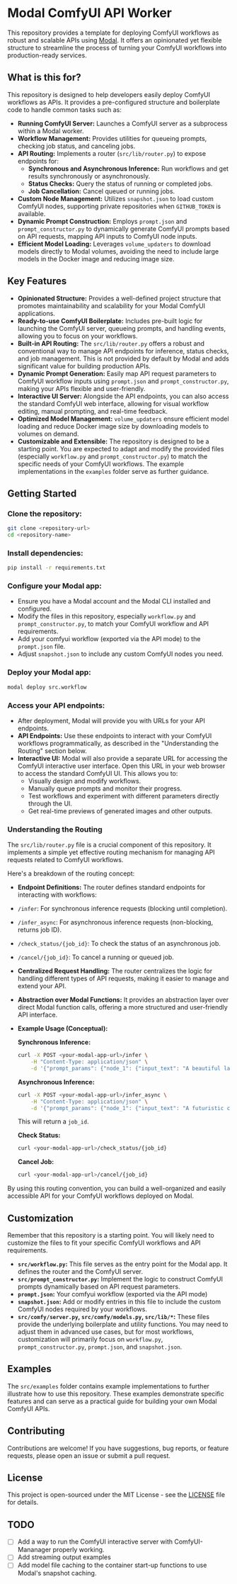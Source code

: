 # Modal ComfyUI API Worker

This repository provides a template for deploying ComfyUI workflows as robust and scalable APIs using [Modal](https://modal.com/). It offers an opinionated yet flexible structure to streamline the process of turning your ComfyUI workflows into production-ready services.

## What is this for?

This repository is designed to help developers easily deploy ComfyUI workflows as APIs. It provides a pre-configured structure and boilerplate code to handle common tasks such as:

- **Running ComfyUI Server:**  Launches a ComfyUI server as a subprocess within a Modal worker.
- **Workflow Management:**  Provides utilities for queueing prompts, checking job status, and canceling jobs.
- **API Routing:** Implements a router (`src/lib/router.py`) to expose endpoints for:
  - **Synchronous and Asynchronous Inference:** Run workflows and get results synchronously or asynchronously.
  - **Status Checks:** Query the status of running or completed jobs.
  - **Job Cancellation:** Cancel queued or running jobs.
- **Custom Node Management:**  Utilizes `snapshot.json` to load custom ComfyUI nodes, supporting private repositories when `GITHUB_TOKEN` is available.
- **Dynamic Prompt Construction:** Employs `prompt.json` and `prompt_constructor.py` to dynamically generate ComfyUI prompts based on API requests, mapping API inputs to ComfyUI node inputs.
- **Efficient Model Loading:**  Leverages `volume_updaters` to download models directly to Modal volumes, avoiding the need to include large models in the Docker image and reducing image size.

## Key Features

- **Opinionated Structure:** Provides a well-defined project structure that promotes maintainability and scalability for your Modal ComfyUI applications.
- **Ready-to-use ComfyUI Boilerplate:** Includes pre-built logic for launching the ComfyUI server, queueing prompts, and handling events, allowing you to focus on your workflows.
- **Built-in API Routing:** The `src/lib/router.py` offers a robust and conventional way to manage API endpoints for inference, status checks, and job management. This is not provided by default by Modal and adds significant value for building production APIs.
- **Dynamic Prompt Generation:**  Easily map API request parameters to ComfyUI workflow inputs using `prompt.json` and `prompt_constructor.py`, making your APIs flexible and user-friendly.
- **Interactive UI Server:** Alongside the API endpoints, you can also access the standard ComfyUI web interface, allowing for visual workflow editing, manual prompting, and real-time feedback.
- **Optimized Model Management:**  `volume_updaters` ensure efficient model loading and reduce Docker image size by downloading models to volumes on demand.
- **Customizable and Extensible:**  The repository is designed to be a starting point. You are expected to adapt and modify the provided files (especially `workflow.py` and `prompt_constructor.py`) to match the specific needs of your ComfyUI workflows. The example implementations in the `examples` folder serve as further guidance.

## Getting Started

### **Clone the repository:**

  ```bash
  git clone <repository-url>
  cd <repository-name>
  ```

### **Install dependencies:**

  ```bash
  pip install -r requirements.txt
  ```

### **Configure your Modal app:**

- Ensure you have a Modal account and the Modal CLI installed and configured.
- Modify the files in this repository, especially `workflow.py` and `prompt_constructor.py`, to match your ComfyUI workflow and API requirements.
- Add your comfyui workflow (exported via the API mode) to the `prompt.json` file.
- Adjust `snapshot.json` to include any custom ComfyUI nodes you need.

### **Deploy your Modal app:**

  ```bash
  modal deploy src.workflow
  ```

### **Access your API endpoints:**

- After deployment, Modal will provide you with URLs for your API endpoints.
- **API Endpoints:** Use these endpoints to interact with your ComfyUI workflows programmatically, as described in the "Understanding the Routing" section below.
- **Interactive UI:** Modal will also provide a separate URL for accessing the ComfyUI interactive user interface. Open this URL in your web browser to access the standard ComfyUI UI. This allows you to:
  - Visually design and modify workflows.
  - Manually queue prompts and monitor their progress.
  - Test workflows and experiment with different parameters directly through the UI.
  - Get real-time previews of generated images and other outputs.

### Understanding the Routing

The `src/lib/router.py` file is a crucial component of this repository. It implements a simple yet effective routing mechanism for managing API requests related to ComfyUI workflows.

Here's a breakdown of the routing concept:

- **Endpoint Definitions:**  The router defines standard endpoints for interacting with workflows:
- `/infer`:  For synchronous inference requests (blocking until completion).
- `/infer_async`: For asynchronous inference requests (non-blocking, returns job ID).
- `/check_status/{job_id}`:  To check the status of an asynchronous job.
- `/cancel/{job_id}`: To cancel a running or queued job.

- **Centralized Request Handling:** The router centralizes the logic for handling different types of API requests, making it easier to manage and extend your API.

- **Abstraction over Modal Functions:** It provides an abstraction layer over direct Modal function calls, offering a more structured and user-friendly API interface.

- **Example Usage (Conceptual):**

  **Synchronous Inference:**

  ```bash
  curl -X POST <your-modal-app-url>/infer \
      -H "Content-Type: application/json" \
      -d '{"prompt_params": {"node_1": {"input_text": "A beautiful landscape"}}}'
  ```

  **Asynchronous Inference:**

  ```bash
  curl -X POST <your-modal-app-url>/infer_async \
      -H "Content-Type: application/json" \
      -d '{"prompt_params": {"node_1": {"input_text": "A futuristic city"}}}'
  ```

  This will return a `job_id`.

  **Check Status:**

  ```bash
  curl <your-modal-app-url>/check_status/{job_id}
  ```

  **Cancel Job:**

  ```bash
  curl <your-modal-app-url>/cancel/{job_id}
  ```

By using this routing convention, you can build a well-organized and easily accessible API for your ComfyUI workflows deployed on Modal.

## Customization

Remember that this repository is a starting point. You will likely need to customize the files to fit your specific ComfyUI workflows and API requirements.

- **`src/workflow.py`:**  This file serves as the entry point for the Modal app. It defines the router and the ComfyUI server.
- **`src/prompt_constructor.py`:**  Implement the logic to construct ComfyUI prompts dynamically based on API request parameters.
- **`prompt.json`:**  Your comfyui workflow (exported via the API mode)
- **`snapshot.json`:**  Add or modify entries in this file to include the custom ComfyUI nodes required by your workflows.
- **`src/comfy/server.py`, `src/comfy/models.py`, `src/lib/*`:**  These files provide the underlying boilerplate and utility functions. You may need to adjust them in advanced use cases, but for most workflows, customization will primarily focus on `workflow.py`, `prompt_constructor.py`, `prompt.json`, and `snapshot.json`.

## Examples

The `src/examples` folder contains example implementations to further illustrate how to use this repository.  These examples demonstrate specific features and can serve as a practical guide for building your own Modal ComfyUI APIs.

## Contributing

Contributions are welcome! If you have suggestions, bug reports, or feature requests, please open an issue or submit a pull request.

## License

This project is open-sourced under the MIT License - see the [LICENSE](LICENSE) file for details.

## TODO

- [ ] Add a way to run the ComfyUI interactive server with ComfyUI-Mananager properly working.
- [ ] Add streaming output examples
- [ ] Add model file caching to the container start-up functions to use Modal's snapshot caching.
